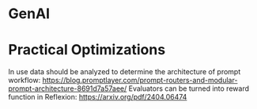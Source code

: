 # GenAI

Practical Optimizations
========================

In use data should be analyzed to determine the architecture of prompt workflow: https://blog.promptlayer.com/prompt-routers-and-modular-prompt-architecture-8691d7a57aee/
Evaluators can be turned into reward function in Reflexion: https://arxiv.org/pdf/2404.06474

